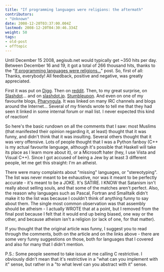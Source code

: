 ```yaml
---
title: "If programming languages were religions: the aftermath"
contributors:
- "Unknown"
date: 2008-12-20T03:37:00.004Z
lastmod: 2008-12-20T04:30:46.334Z
weight: 50
tags:
- old-post
- offtopic
---
```

Until December 15 2008, aegisub.net would typically get ~350 hits per day. Between December 16 and 19, it got a total of 266 thousand hits, thanks to the "[If programming languages were religions...](/blog/2008-12-15-if_programming_languages_were_religions.../)" post. So, first of all: Thanks, everybody! All feedback, positive and negative, was greatly appreciated.

First it was put on [Digg](http://digg.com/programming/If_programming_languages_were_religions). Then on [reddit](http://www.reddit.com/r/programming/comments/7juuy/if_programming_languages_were_religions/). Then, to my great surprise, on [Slashdot](http://entertainment.slashdot.org/article.pl?sid=08/12/17/1329209)... and on [slashdot.jp](http://slashdot.jp/developers/08/12/19/032237.shtml). [Stumbleupon](http://www.stumbleupon.com/url/www.aegisub.net/2008/12/if-programming-languages-were-religions.html). And even on one of my favourite blogs, [Pharyngula](https://scienceblogs.com/pharyngula/2008/12/19/if-programming-languages-were). It was linked on many IRC channels and blogs around the Internet... Several of my friends wrote to tell me that they had seen it linked in some internal forum or mail list. I never expected this kind of reaction!

So here's the basic rundown on all the comments that I saw: most Muslims (that manifested their opinion regarding it, at least) thought that it was funny, and didn't think that it was insulting. Several others thought that it was very offensive. Lots of people thought that I was a Python fanboy (C++ is my actual favourite language, although it's possible that Haskell will take its place as I learn more about it), or a Microsoft hater (hey, I use Vista and Visual C++). Since I got accused of being a Jew by at least 3 different people, let me get this straight: I'm an atheist.

There were many complaints about "missing" languages, or "stereotyping". The list was never meant to be exhaustive, nor was it meant to be perfectly accurate - it's meant to be a JOKE. It's SATIRE. I KNOW that Satanism isn't really about selling souls, and that some of the matches aren't perfect. Also, the reason why languages such as Pascal, Fortran and Smalltalk didn't make it to the list was because I couldn't think of anything funny to say about them. The single most common observation was that assembly should be atheism - I actually WROTE that at a point, but I removed from the final post because I felt that it would end up being biased, one way or the other, and because atheism isn't a religion (or lack of one, for that matter).

If you thought that the original article was funny, I suggest you to read through the comments, both on the article and on the links above - there are some very funny suggestions on those, both for languages that I covered and also for many that I didn't mention.

P.S.: Some people seemed to take issue at me calling C restrictive. I obviously didn't mean that it's restrictive in a "what can you implement with it" sense, but rather in a "to what level can you abstract with it" sense.

